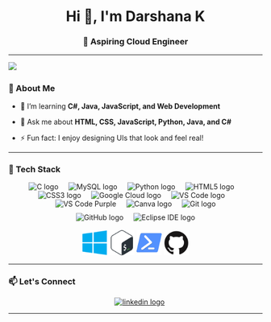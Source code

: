 <h1 align="center">Hi 👋, I'm Darshana K</h1>
<h3 align="center">🚀 Aspiring Cloud Engineer</h3>

---
<div align="left">

  <img src="https://media.giphy.com/media/SWoSkN6DxTszqIKEqv/giphy.gif" width="200" />
</div>

### 🌟 About Me

- 🌱 I’m learning **C#, Java, JavaScript, and Web Development**  

- 💬 Ask me about **HTML, CSS, JavaScript, Python, Java, and C#**
    
- ⚡ Fun fact: I enjoy designing UIs that look and feel real!

---

### 🚀 Tech Stack

<!-- Programming Languages & Tools Badges -->
<div align="center">

  <!-- Top Row Icons -->
  <img src="https://skillicons.dev/icons?i=c" height="49" alt="C logo" />
  <img width="12" />
  <img src="https://cdn.jsdelivr.net/gh/devicons/devicon/icons/mysql/mysql-original.svg" height="49" alt="MySQL logo" />
  <img width="12" />
  <img src="https://cdn.jsdelivr.net/gh/devicons/devicon/icons/python/python-original.svg" height="49" alt="Python logo" />
  <img width="12" />
  <img src="https://skillicons.dev/icons?i=html" height="49" alt="HTML5 logo" />
  <img width="12" />
  <img src="https://cdn.jsdelivr.net/gh/devicons/devicon/icons/css3/css3-original.svg" height="49" alt="CSS3 logo" />
  <img width="12" />
  <img src="https://skillicons.dev/icons?i=gcp" height="49" alt="Google Cloud logo" />
  <img width="12" />
  <img src="https://skillicons.dev/icons?i=vscode" height="49" alt="VS Code logo" />
  <img width="12" />
  <img src="https://img.icons8.com/color/48/visual-studio.png" height="50" alt="VS Code Purple" />
  <img width="12" />
  <img src="https://cdn.jsdelivr.net/gh/devicons/devicon/icons/canva/canva-original.svg" height="49" alt="Canva logo" />
  <img width="12" />
  <img src="https://cdn.jsdelivr.net/gh/devicons/devicon/icons/git/git-original.svg" height="49" alt="Git logo" />

</div>

<!-- Second Row Icons -->
<div align="center" style="margin-top: 10px;">
  <img src="https://skillicons.dev/icons?i=github" height="40" alt="GitHub logo" />
  <img width="12" />
  <img src="https://skillicons.dev/icons?i=eclipse" height="40" alt="Eclipse IDE logo" />
</div>

<br />

<!-- Shields Badges -->
<div align="center">
  <img src="https://raw.githubusercontent.com/devicons/devicon/master/icons/windows8/windows8-original.svg" height="50" alt="Windows Terminal" />
  <img src="https://raw.githubusercontent.com/devicons/devicon/master/icons/bash/bash-original.svg" height="50" alt="Bash" />
  <img src="https://raw.githubusercontent.com/devicons/devicon/master/icons/powershell/powershell-original.svg" height="50" alt="PowerShell" />
  <img src="https://raw.githubusercontent.com/devicons/devicon/master/icons/github/github-original.svg" height="50" alt="GitHub Actions" />
</div>


---

### 📫 Let's Connect

<p align="center">
  <img width="12" /> 
  <a href="https://www.linkedin.com/in/Darshana-k-687775349">
  <img src="https://skillicons.dev/icons?i=linkedin" height="49" alt="linkedin logo" ></a>
 

---

